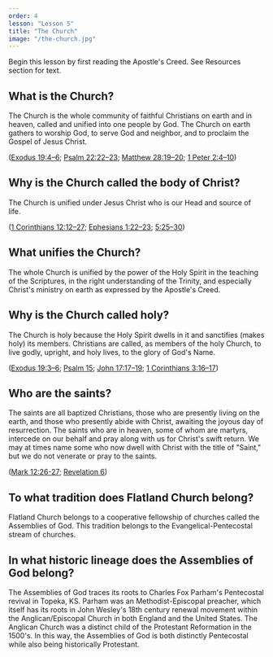 ```yaml
---
order: 4
lesson: "Lesson 5"
title: "The Church"
image: "/the-church.jpg"
---
```


Begin this lesson by first reading the Apostle's Creed. See Resources section for text.

## What is the Church?

The Church is the whole community of faithful Christians on earth and in heaven, called and unified into one people by God. The Church on earth gathers to worship God, to serve God and neighbor, and to proclaim the Gospel of Jesus Christ.

([Exodus 19:4–6](https://www.biblegateway.com/passage/?search=Exodus%2019:4%E2%80%936&version=NIV); [Psalm 22:22–23](https://www.biblegateway.com/passage/?search=Psalm%2022:22%E2%80%9323&version=NIV); [Matthew 28:19–20](https://www.biblegateway.com/passage/?search=Matthew%2028:19%E2%80%9320&version=NIV); [1 Peter 2:4–10](https://www.biblegateway.com/passage/?search=1%20Peter%202:4%E2%80%9310&version=NIV))

## Why is the Church called the body of Christ?

The Church is unified under Jesus Christ who is our Head and source of life.

([1 Corinthians 12:12–27](https://www.biblegateway.com/passage/?search=1%20Corinthians%2012:12%E2%80%9327&version=NIV); [Ephesians 1:22–23](https://www.biblegateway.com/passage/?search=Ephesians%201:22%E2%80%9323&version=NIV); [5:25–30](https://www.biblegateway.com/passage/?search=5:25%E2%80%9330&version=NIV)) 

## What unifies the Church?

The whole Church is unified by the power of the Holy Spirit in the teaching of the Scriptures, in the right understanding of the Trinity, and especially Christ's ministry on earth as expressed by the Apostle's Creed.

## Why is the Church called holy?

The Church is holy because the Holy Spirit dwells in it and sanctifies (makes holy) its members. Christians are called, as members of the holy Church, to live godly, upright, and holy lives, to the glory of God's Name.

([Exodus 19:3–6](https://www.biblegateway.com/passage/?search=Exodus%2019:3%E2%80%936&version=NIV); [Psalm 15](https://www.biblegateway.com/passage/?search=Psalm%2015&version=NIV); [John 17:17–19](https://www.biblegateway.com/passage/?search=John%2017:17%E2%80%9319&version=NIV); [1 Corinthians 3:16–17](https://www.biblegateway.com/passage/?search=1%20Corinthians%203:16%E2%80%9317&version=NIV))

## Who are the saints?

The saints are all baptized Christians, those who are presently living on the earth, and those who presently abide with Christ, awaiting the joyous day of resurrection. The saints who are in heaven, some of whom are martyrs, intercede on our behalf and pray along with us for Christ's swift return. We may at times name some who now dwell with Christ with the title of "Saint," but we do not venerate or pray to the saints.

([Mark 12:26-27](https://www.biblegateway.com/passage/?search=Mark%2012:26-27&version=NIV); [Revelation 6](https://www.biblegateway.com/passage/?search=Revelation%206&version=NIV))

## To what tradition does Flatland Church belong?

Flatland Church belongs to a cooperative fellowship of churches called the Assemblies of God. This tradition belongs to the Evangelical-Pentecostal stream of churches.

## In what historic lineage does the Assemblies of God belong?

The Assemblies of God traces its roots to Charles Fox Parham's Pentecostal revival in Topeka, KS. Parham was an Methodist-Episcopal preacher, which itself has its roots in John Wesley's 18th century renewal movement within the Anglican/Episcopal Church in both England and the United States. The Anglican Church was a distinct child of the Protestant Reformation in the 1500's. In this way, the Assemblies of God is both distinctly Pentecostal while also being historically Protestant.
